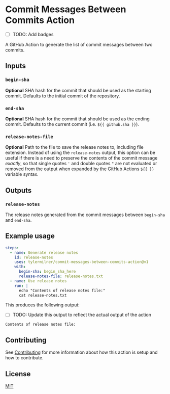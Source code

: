# Commit Messages Between Commits Action

- [ ] TODO: Add badges

A GitHub Action to generate the list of commit messages between two commits.

## Inputs

### `begin-sha`

**Optional** SHA hash for the commit that should be used as the starting commit. Defaults to the initial commit of the repository.

### `end-sha`

**Optional** SHA hash for the commit that should be used as the ending commit. Defaults to the current commit (i.e. `${{ github.sha }}`).

### `release-notes-file`

**Optional** Path to the file to save the release notes to, including file extension. Instead of using the `release-notes` output,
this option can be useful if there is a need to preserve the contents of the commit message _exactly_, so that single quotes `'`
and double quotes `"` are not evaluated or removed from the output when expanded by the GitHub Actions `${{ }}` variable syntax.

## Outputs

### `release-notes`

The release notes generated from the commit messages between `begin-sha` and `end-sha`.

## Example usage

```yaml
steps:
  - name: Generate release notes
    id: release-notes
    uses: tylermilner/commit-messages-between-commits-action@v1
    with:
      begin-sha: begin_sha_here
      release-notes-file: release-notes.txt
  - name: Use release notes
    run: |
      echo "Contents of release notes file:"
      cat release-notes.txt
```

This produces the following output:

- [ ] TODO: Update this output to reflect the actual output of the action

```console
Contents of release notes file:
```

## Contributing

See [Contributing](CONTRIBUTING.md) for more information about how this action
is setup and how to contribute.

## License

[MIT](LICENSE)
